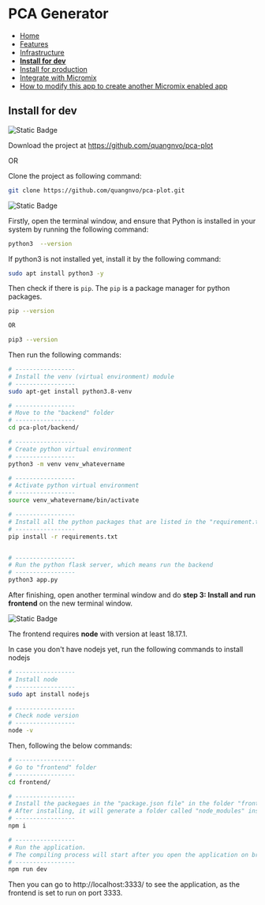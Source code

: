 # PCA Generator

- [Home](README.md)
- [Features](features.md)
- [Infrastructure](infrastructure.md##infrastructure)
- **[Install for dev](install_for_dev.md)**
- [Install for production](install_for_production.md)
- [Integrate with Micromix](integrate_with_micromix.md)
- [How to modify this app to create another Micromix enabled app](how_to_modify_this_app_to_create_another_micromix_enabled_app.md)

## Install for dev

![Static Badge](https://img.shields.io/badge/Step_1-Download_or_clone_the_project-blue)

Download the project at https://github.com/quangnvo/pca-plot

OR

Clone the project as following command:

```bash
git clone https://github.com/quangnvo/pca-plot.git
```

![Static Badge](https://img.shields.io/badge/Step_2-Install_and_run_backend-blue)

Firstly, open the terminal window, and ensure that Python is installed in your system by running the following command:

```bash
python3  --version
```

If python3 is not installed yet, install it by the following command:

```bash
sudo apt install python3 -y
```

Then check if there is `pip`. The `pip` is a package manager for python packages.

```bash
pip --version

OR

pip3 --version
```

Then run the following commands:

```bash
# -----------------
# Install the venv (virtual environment) module
# -----------------
sudo apt-get install python3.8-venv

# -----------------
# Move to the "backend" folder
# -----------------
cd pca-plot/backend/

# -----------------
# Create python virtual environment
# -----------------
python3 -m venv venv_whatevername

# -----------------
# Activate python virtual environment
# -----------------
source venv_whatevername/bin/activate

# -----------------
# Install all the python packages that are listed in the "requirement.txt" file
# -----------------
pip install -r requirements.txt


# -----------------
# Run the python flask server, which means run the backend
# -----------------
python3 app.py
```

After finishing, open another terminal window and do **step 3: Install and run frontend** on the new terminal window.

![Static Badge](https://img.shields.io/badge/Step_3-Install_and_run_frontend-blue)

The frontend requires **node** with version at least 18.17.1.

In case you don't have nodejs yet, run the following commands to install nodejs

```bash
# -----------------
# Install node
# -----------------
sudo apt install nodejs

# -----------------
# Check node version
# -----------------
node -v
```

Then, following the below commands:

```bash
# -----------------
# Go to "frontend" folder
# -----------------
cd frontend/

# -----------------
# Install the packegaes in the "package.json file" in the folder "frontend".
# After installing, it will generate a folder called "node_modules" inside folder "frontend"
# -----------------
npm i

# -----------------
# Run the application.
# The compiling process will start after you open the application on browser.
# -----------------
npm run dev
```

Then you can go to http://localhost:3333/ to see the application, as the frontend is set to run on port 3333.
